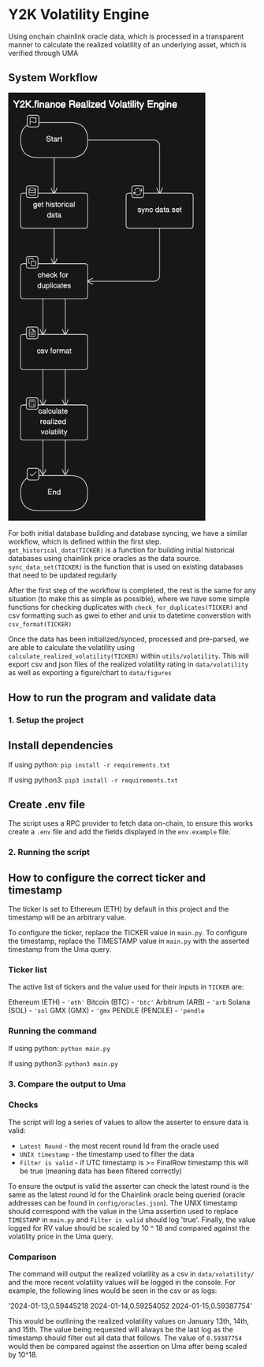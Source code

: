 # Y2K Volatility Engine

Using onchain chainlink oracle data, which is processed in a transparent manner to calculate the realized volatility of an underlying asset, which is verified through UMA

## System Workflow

<img src="data/source/image.png" alt="Workflow diagram" width="400"/>

For both initial database building and database syncing, we have a similar workflow, which is defined within the first step. `get_historical_data(TICKER)` is a function for building initial historical databases using chainlink price oracles as the data source. `sync_data_set(TICKER)` is the function that is used on existing databases that need to be updated regularly

After the first step of the workflow is completed, the rest is the same for any situation (to make this as simple as possible), where we have some simple functions for checking duplicates with `check_for_duplicates(TICKER)` and csv formatting such as gwei to ether and unix to datetime converstion with `csv_format(TICKER)`

Once the data has been initialized/synced, processed and pre-parsed, we are able to calculate the volatility using `calculate_realized_volatility(TICKER)` within `utils/volatility`. This will export csv and json files of the realized volatility rating in `data/volatility` as well as exporting a figure/chart to `data/figures`

## How to run the program and validate data

### 1. Setup the project

## Install dependencies

If using python:
`pip install -r requirements.txt`

If using python3:
`pip3 install -r requirements.txt`

## Create .env file

The script uses a RPC provider to fetch data on-chain, to ensure this works create a `.env` file and add the fields displayed in the `env.example` file.

### 2. Running the script

## How to configure the correct ticker and timestamp

The ticker is set to Ethereum (ETH) by default in this project and the timestamp will be an arbitrary value.

To configure the ticker, replace the TICKER value in `main.py`. To configure the timestamp, replace the TIMESTAMP value in `main.py` with the asserted timestamp from the Uma query.

### Ticker list

The active list of tickers and the value used for their inputs in `TICKER` are:

Ethereum (ETH) - `'eth'`
Bitcoin (BTC) - `'btc'`
Arbitrum (ARB) - `'arb`
Solana (SOL) - `'sol`
GMX (GMX) - `'gmx`
PENDLE (PENDLE) - `'pendle`

### Running the command

If using python:
`python main.py`

If using python3:
`python3 main.py`

### 3. Compare the output to Uma

### Checks

The script will log a series of values to allow the asserter to ensure data is valid:

- `Latest Round` - the most recent round Id from the oracle used
- `UNIX timestamp` - the timestamp used to filter the data
- `Filter is valid` - if UTC timestamp is >= FinalRow timestamp this will be true (meaning data has been filtered correctly)

To ensure the output is valid the asserter can check the latest round is the same as the latest round Id for the Chainlink oracle being queried (oracle addresses can be found in `config/oracles.json`). The UNIX timestamp should correspond with the value in the Uma assertion used to replace `TIMESTAMP` in `main.py` and `Filter is valid` should log 'true'. Finally, the value logged for RV value should be scaled by 10 ^ 18 and compared against the volatility price in the Uma query.

### Comparison

The command will output the realized volatility as a csv in `data/volatility/` and the more recent volatility values will be logged in the console. For example, the following lines would be seen in the csv or as logs:

'2024-01-13,0.59445218
2024-01-14,0.59254052
2024-01-15,0.59387754'

This would be outlining the realized volatility values on January 13th, 14th, and 15th. The value being requested will always be the last log as the timestamp should filter out all data that follows. The value of `0.59387754` would then be compared against the assertion on Uma after being scaled by 10^18.
